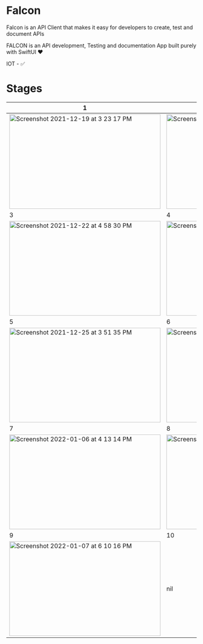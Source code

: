 # Falcon
Falcon is an API Client that makes it easy for developers to create, test and document APIs

FALCON is an API development, Testing and documentation App built purely with SwiftUI ❤️ 


IOT - ✅


# Stages
 1 | 2
 -- | --
<img width = 400, height = 250 alt="Screenshot 2021-12-19 at 3 23 17 PM" src="https://user-images.githubusercontent.com/56252259/148371186-a2be7138-814a-46db-b579-221132f13a50.png"> | <img width = 400, height = 250 alt="Screenshot 2021-12-19 at 11 50 15 PM" src="https://user-images.githubusercontent.com/56252259/148371265-0cd1a9cd-473a-4176-83d3-9206e4b7013f.png"> 
 3 | 4 
<img width = 400, height = 250 alt="Screenshot 2021-12-22 at 4 58 30 PM" src="https://user-images.githubusercontent.com/56252259/148371285-0875f65a-43de-4c49-853f-79c9e264bafc.png"> | <img width = 400, height = 250 alt="Screenshot 2021-12-23 at 5 49 16 PM" src="https://user-images.githubusercontent.com/56252259/148371301-671d4f08-1de4-4a4d-8052-66915434435d.png">
 5 | 6 
<img alt="Screenshot 2021-12-25 at 3 51 35 PM" src="https://user-images.githubusercontent.com/56252259/147382959-374b2448-560f-4416-97ba-d2b25d6f029f.png" width = 400, height = 250> | <img width = 400, height = 250 alt="Screenshot 2022-01-06 at 4 13 09 PM" src="https://user-images.githubusercontent.com/56252259/148371417-00e64eb5-eeef-4904-96b6-cae6bfcd9e67.png">
 7 | 8 
<img width = 400, height = 250 alt="Screenshot 2022-01-06 at 4 13 14 PM" src="https://user-images.githubusercontent.com/56252259/148371598-2492dc64-966a-4e32-aaa7-96b2f6bd722f.png"> | <img width = 400, height = 250 alt="Screenshot 2022-01-07 at 6 10 07 PM" src="https://user-images.githubusercontent.com/56252259/148545463-6a51ab21-1105-48ec-a4ab-2c3c19195125.png">
9 | 10
<img width = 400, height = 250 alt="Screenshot 2022-01-07 at 6 10 16 PM" src="https://user-images.githubusercontent.com/56252259/148545481-39607275-0d92-49bb-bfe2-bfcca10ca22b.png"> | nil
